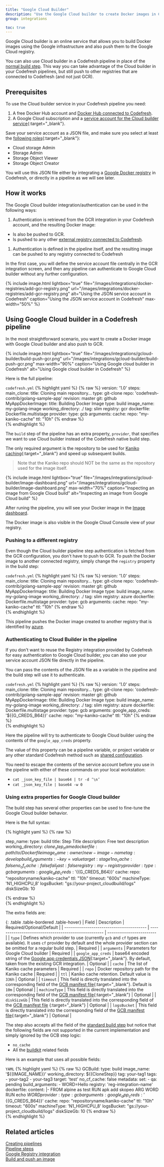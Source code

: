 ```yaml
---
title: "Google Cloud Builder"
description: "Use the Google Cloud builder to create Docker images in Codefresh pipelines"
group: integrations

toc: true
---
```


Google Cloud builder is an online service that allows you to build Docker images using the Google infrastructure and also push them to the Google Cloud registry.

You can also use Cloud builder in a Codefresh pipeline in place of the [normal build step]({{site.baseurl}}/docs/pipelines/steps/build/). This way you can take advantage of the Cloud builder in your Codefresh pipelines, but still push to other registries that are connected to Codefresh (and not just GCR).


## Prerequisites

To use the Cloud builder service in your Codefresh pipeline you need:

1. A free Docker Hub account and [Docker Hub connected to Codefresh]({{site.baseurl}}/docs/integrations/docker-registries/docker-hub/).
1. A Google Cloud subscription and a [service account for the Cloud builder service](https://cloud.google.com/cloud-build/docs/securing-builds/set-service-account-permissions){:target="\_blank"}.

Save your service account as a JSON file, and make sure you select at least the [following roles](https://cloud.google.com/container-registry/docs/access-control){:target="\_blank"}:

* Cloud storage Admin
* Storage Admin
* Storage Object Viewer
* Storage Object Creator

You will use this JSON file either by integrating a [Google Docker registry]({{site.baseurl}}/docs/integrations/docker-registries/google-container-registry/) in Codefresh, or directly in a pipeline as we will see later.

## How it works

The Google Cloud builder integration/authentication can be used in the following ways:

1. Authentication is retrieved from the GCR integration in your Codefresh account, and the resulting Docker image:
  * Is also be pushed to GCR.
  * Is pushed to any other [external registry connected to Codefresh]({{site.baseurl}}/docs/integrations/docker-registries/).
1. Authentication is defined in the pipeline itself, and the resulting image can be pushed to any registry connected to Codefresh

In the first case, you will define the service account file centrally in the GCR integration screen, and then any pipeline can authenticate to Google Cloud builder without any further configuration.

{% 
	include image.html 
	lightbox="true" 
	file="/images/integrations/docker-registries/add-gcr-registry.png" 
	url="/images/integrations/docker-registries/add-gcr-registry.png" 
	alt="Using the JSON service account in Codefresh" 
	caption="Using the JSON service account in Codefresh"
	max-width="50%" 
%}



## Using Google Cloud builder in a Codefresh pipeline

In the most straightforward scenario, you want to create a Docker image with Google Cloud builder and also push to GCR.

{% include image.html 
lightbox="true" 
file="/images/integrations/gcloud-builder/build-push-gcr.png" 
url="/images/integrations/gcloud-builder/build-push-gcr.png"
max-width="90%"
caption="Using Google cloud builder in Codefresh"
alt="Using Google cloud builder in Codefresh"
%}

Here is the full pipeline:

`codefresh.yml`
{% highlight yaml %}
{% raw %}
version: '1.0'
steps:
  main_clone:
    title: Cloning main repository...
    type: git-clone
    repo: 'codefresh-contrib/golang-sample-app'
    revision: master
    git: github
  MyAppDockerImage:
    title: Building Docker Image
    type: build
    image_name: my-golang-image
    working_directory: ./
    tag: slim
    registry: gcr
    dockerfile: Dockerfile.multistage
    provider:
      type: gcb
      arguments:
        cache:
          repo: "my-kaniko-cache"
          ttl: "10h"
{% endraw %}            
{% endhighlight %}


The `build` step of the pipeline has an extra property, `provider`, that specifies we want to use Cloud builder instead of the Codefresh native build step.

The only required argument is the repository to be used for [Kaniko caching](https://cloud.google.com/cloud-build/docs/kaniko-cache){:target="\_blank"} and speed up subsequent builds. 

>Note that the Kaniko repo should NOT be the same as the repository used for the image itself.

{% include image.html 
lightbox="true" 
file="/images/integrations/gcloud-builder/image-dashboard.png" 
url="/images/integrations/gcloud-builder/image-dashboard.png"
max-width="70%"
caption="Inspecting an image from Google Cloud build"
alt="Inspecting an image from Google Cloud build"
%}

After runing the pipeline, you will see your Docker image in the [Image dashboard]({{site.baseurl}}/docs/ci-cd-guides/working-with-docker-registries/).

The Docker image is also visible in the Google Cloud Console view of your registry.

### Pushing to a different registry

Even though the Cloud builder pipeline step authentication is fetched from the GCR configuration, you don't have to push to GCR.
To push the Docker image to another connected registry, simply change the `registry` property in the build step:

`codefresh.yml`
{% highlight yaml %}
{% raw %}
version: '1.0'
steps:
  main_clone:
    title: Cloning main repository...
    type: git-clone
    repo: 'codefresh-contrib/golang-sample-app'
    revision: master
    git: github
  MyAppDockerImage:
    title: Building Docker Image
    type: build
    image_name: my-golang-image
    working_directory: ./
    tag: slim
    registry: azure
    dockerfile: Dockerfile.multistage
    provider:
      type: gcb
      arguments:
        cache:
          repo: "my-kaniko-cache"
          ttl: "10h"
{% endraw %}            
{% endhighlight %}

This pipeline pushes the Docker image created to another registry that is identified by [azure]({{site.baseurl}}/docs/integrations/docker-registries/azure-docker-registry/).

###  Authenticating to Cloud Builder in the pipeline

If you don't want to reuse the Registry integration provided by Codefresh for easy authentication to Google Cloud builder, you can also use your service account JSON file directly in the pipeline.

You can pass the contents of the JSON file as a variable in the pipeline and the build step will use it to authenticate. 

`codefresh.yml`
{% highlight yaml %}
{% raw %}
version: '1.0'
steps:
  main_clone:
    title: Cloning main repository...
    type: git-clone
    repo: 'codefresh-contrib/golang-sample-app'
    revision: master
    git: github
  MyAppDockerImage:
    title: Building Docker Image
    type: build
    image_name: my-golang-image
    working_directory: ./
    tag: slim
    registry: azure
    dockerfile: Dockerfile.multistage
    provider:
      type: gcb
      arguments:
        google_app_creds: '${{G_CREDS_B64}}'
        cache:
          repo: "my-kaniko-cache"
          ttl: "10h"
{% endraw %}            
{% endhighlight %}

Here the pipeline will try to authenticate to Google Cloud builder using the contents of the `google_app_creds` property.

The value of this property can be a pipeline variable, or project variable or any other standard Codefresh method such as [shared configuration]({{site.baseurl}}/docs/pipelines/shared-configuration/).

You need to escape the contents of the service account before you use in the pipeline with either of these commands on your local workstation:

* `cat _json_key_file | base64 | tr -d ‘\n’`
* `cat _json_key_file | base64 -w 0`

### Using extra properties for Google Cloud builder

The build step has several other properties can be used to fine-tune the Google Cloud builder behavior.

Here is the full syntax:


{% highlight yaml %}
{% raw %}

step_name:
  type: build
  title: Step Title
  description: Free text description
  working_directory: ${{clone_step_name}}
  dockerfile: path/to/Dockerfile
  image_name: owner/new-image-name
  tag: develop
  build_arguments:
    - key=value
  target: stage1
  no_cache: false
  no_cf_cache: false
  fail_fast: false
  registry: my-registry
  provider:
    type: gcb
    arguments:
      google_app_creds: '${{G_CREDS_B64}}'
      cache:
        repo: "repositoryname/kaniko-cache"
        ttl: "10h"
      timeout: "600s"
      machineType: 'N1_HIGHCPU_8'
      logsBucket: "gs://your-project_cloudbuild/logs"
      diskSizeGb: 10

{% endraw %}        
{% endhighlight %} 

The extra fields are:

{: .table .table-bordered .table-hover}
| Field                                      | Description                                            | Required/Optional/Default |
| ------------------------------------------ | ------------------------------------------------------ | ------------------------- |
| `type`                                    | Defines which provider to use (currently `gcb` and `cf` types are available). It uses `cf` provider by default and the whole provider section can be omitted for a regular build step.   | Required                  |
| `arguments`                  | Parameters  for Google Cloud builder                                  | Required                  |
| `google_app_creds`           | base64 encoded string of the [Google app credentials JSON](https://cloud.google.com/docs/authentication/production){:target="\_blank"}. By default, taken from the existing GCR integration.   | Optional                  | 
| `cache`                  | The list of Kaniko cache parameters                             | Required                  |
| `repo`    | Docker repository path for the Kaniko cache                                  | Required                  |
| `ttl`    | Kaniko cache retention. Default value is `336h`                                  | Optional                 |
| `timeout`    | This field is directly translated into the corresponding field of the [GCB manifest file](https://cloud.google.com/cloud-build/docs/build-config#structure_of_a_build_config_file){:target="\_blank"}. Default is `10m`                                  | Optional                  |
| `machineType`    | This field is directly translated into the corresponding field of the [GCB manifest file](https://cloud.google.com/cloud-build/docs/build-config#structure_of_a_build_config_file){:target="\_blank"}                                 | Optional                  |
| `diskSizeGb`    | This field is directly translated into the corresponding field of the [GCB manifest file](https://cloud.google.com/cloud-build/docs/build-config#structure_of_a_build_config_file) {:target="\_blank"}                                | Optional                  |
| `logsBucket`     | This field is directly translated into the corresponding field of the [GCB manifest file](https://cloud.google.com/cloud-build/docs/build-config#structure_of_a_build_config_file){:target="\_blank"}           | Optional                  |




The step also accepts all the field of the [standard build step]({{site.baseurl}}/docs/pipelines/steps/build/) but notice that the following fields are not supported in the current implementation and simply ignored by the GCB step logic:

* `no_cache`
* All the [buildkit]({{site.baseurl}}/docs/pipelines/steps/build/#buildkit-support)  related fields

Here is an example that uses all possible fields:

  `YAML`
{% highlight yaml %}
{% raw %}
GCBuild:
    type: build
    image_name: '${{IMAGE_NAME}}'
    working_directory: ${{CloneStep}}
    tag: your-tag1
    tags:
     - your-tag2
     - your-tag3
    target: 'test'
    no_cf_cache: false
    metadata:
      set:
        - qa: pending
    build_arguments:
      - WORD=Hello
    registry: 'reg-integration-name'
    dockerfile:
      content: |-
        FROM alpine as test
        RUN apk add skopeo
        ARG WORD
        RUN echo $WORD
    provider:
      type: gcb
      arguments:
        google_app_creds: '${{G_CREDS_B64}}'
        cache:
          repo: "repositoryname/kaniko-cache"
          ttl: "10h"
        timeout: "600s"
        machineType: 'N1_HIGHCPU_8'
        logsBucket: "gs://your-project_cloudbuild/logs"
        diskSizeGb: 10
{% endraw %}        
{% endhighlight %}






## Related articles
[Creating pipelines]({{site.baseurl}}/docs/pipelines/pipelines/)  
[Pipeline steps]({{site.baseurl}}/docs/pipelines/steps/)  
[Google Registry integration]({{site.baseurl}}/docs/integrations/docker-registries/google-container-registry/)  
[Build and push an image]({{site.baseurl}}/docs/example-catalog/ci-examples/build-and-push-an-image/)



